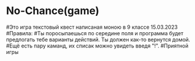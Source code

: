 # No-Chance(game)
#Это игра текстовый квест написаная моною в 9 классе 15.03.2023
#Правила:
#Ты поросыпаешься по середине поля и программа будет предлогать тебе варианты действий. Ты должен как-то вернутся домой.
#Ещё есть пару каманд, их списак можно увидеть введя "!".
#Приятной игры
